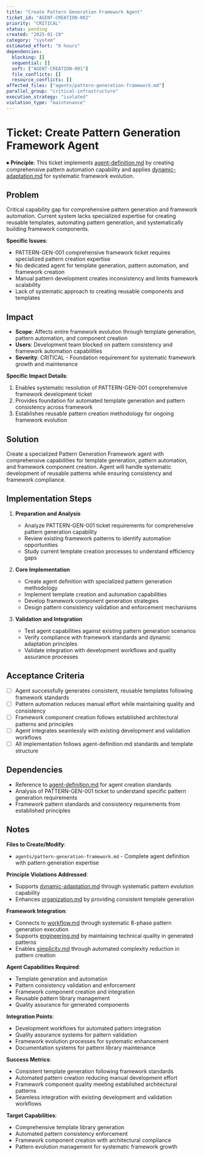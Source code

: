 ```yaml
---
title: "Create Pattern Generation Framework Agent"
ticket_id: "AGENT-CREATION-002"
priority: "CRITICAL"
status: pending
created: "2025-01-19"
category: "system"
estimated_effort: "8 hours"
dependencies:
  blocking: []
  sequential: []
  soft: ["AGENT-CREATION-001"]
  file_conflicts: []
  resource_conflicts: []
affected_files: ["agents/pattern-generation-framework.md"]
parallel_group: "critical-infrastructure"
execution_strategy: "isolated"
violation_type: "maintenance"
---
```


# Ticket: Create Pattern Generation Framework Agent

⏺ **Principle**: This ticket implements [agent-definition.md](../principles/agent-definition.md) by creating comprehensive pattern automation capability and applies [dynamic-adaptation.md](../principles/dynamic-adaptation.md) for systematic framework evolution.

## Problem

Critical capability gap for comprehensive pattern generation and framework automation. Current system lacks specialized expertise for creating reusable templates, automating pattern generation, and systematically building framework components.

**Specific Issues**:
- PATTERN-GEN-001 comprehensive framework ticket requires specialized pattern creation expertise
- No dedicated agent for template generation, pattern automation, and framework creation
- Manual pattern development creates inconsistency and limits framework scalability
- Lack of systematic approach to creating reusable components and templates

## Impact

- **Scope**: Affects entire framework evolution through template generation, pattern automation, and component creation
- **Users**: Development team blocked on pattern consistency and framework automation capabilities
- **Severity**: CRITICAL - Foundation requirement for systematic framework growth and maintenance

**Specific Impact Details**:
1. Enables systematic resolution of PATTERN-GEN-001 comprehensive framework development ticket
2. Provides foundation for automated template generation and pattern consistency across framework
3. Establishes reusable pattern creation methodology for ongoing framework evolution

## Solution

Create a specialized Pattern Generation Framework agent with comprehensive capabilities for template generation, pattern automation, and framework component creation. Agent will handle systematic development of reusable patterns while ensuring consistency and framework compliance.

## Implementation Steps

1. **Preparation and Analysis**
   - Analyze PATTERN-GEN-001 ticket requirements for comprehensive pattern generation capability
   - Review existing framework patterns to identify automation opportunities
   - Study current template creation processes to understand efficiency gaps

2. **Core Implementation**
   - Create agent definition with specialized pattern generation methodology
   - Implement template creation and automation capabilities
   - Develop framework component generation strategies
   - Design pattern consistency validation and enforcement mechanisms

3. **Validation and Integration**
   - Test agent capabilities against existing pattern generation scenarios
   - Verify compliance with framework standards and dynamic adaptation principles
   - Validate integration with development workflows and quality assurance processes

## Acceptance Criteria

- [ ] Agent successfully generates consistent, reusable templates following framework standards
- [ ] Pattern automation reduces manual effort while maintaining quality and consistency
- [ ] Framework component creation follows established architectural patterns and principles
- [ ] Agent integrates seamlessly with existing development and validation workflows
- [ ] All implementation follows agent-definition.md standards and template structure

## Dependencies

- Reference to [agent-definition.md](../principles/agent-definition.md) for agent creation standards
- Analysis of PATTERN-GEN-001 ticket to understand specific pattern generation requirements
- Framework pattern standards and consistency requirements from established principles

## Notes

**Files to Create/Modify**:
- `agents/pattern-generation-framework.md` - Complete agent definition with pattern generation expertise

**Principle Violations Addressed**:
- Supports [dynamic-adaptation.md](../principles/dynamic-adaptation.md) through systematic pattern evolution capability
- Enhances [organization.md](../principles/organization.md) by providing consistent template generation

**Framework Integration**:
- Connects to [workflow.md](../principles/workflow.md) through systematic 8-phase pattern generation execution
- Supports [engineering.md](../principles/engineering.md) by maintaining technical quality in generated patterns
- Enables [simplicity.md](../principles/simplicity.md) through automated complexity reduction in pattern creation

**Agent Capabilities Required**:
- Template generation and automation
- Pattern consistency validation and enforcement
- Framework component creation and integration
- Reusable pattern library management
- Quality assurance for generated components

**Integration Points**:
- Development workflows for automated pattern integration
- Quality assurance systems for pattern validation
- Framework evolution processes for systematic enhancement
- Documentation systems for pattern library maintenance

**Success Metrics**:
- Consistent template generation following framework standards
- Automated pattern creation reducing manual development effort
- Framework component quality meeting established architectural patterns
- Seamless integration with existing development and validation workflows

**Target Capabilities**:
- Comprehensive template library generation
- Automated pattern consistency enforcement
- Framework component creation with architectural compliance
- Pattern evolution management for systematic framework growth